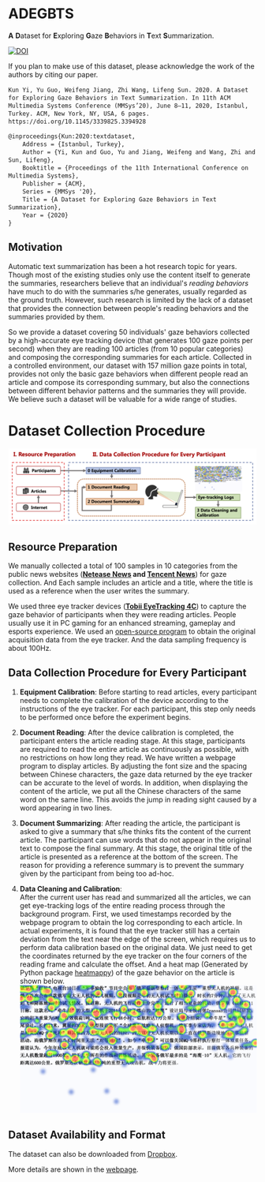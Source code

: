 # ADEGBTS
**A** **D**ataset for **E**xploring **G**aze **B**ehaviors in **T**ext **S**ummarization.

[![DOI](https://zenodo.org/badge/243597930.svg)](https://zenodo.org/badge/latestdoi/243597930)

If you plan to make use of this dataset, please acknowledge the work of the authors by citing our paper.

```
Kun Yi, Yu Guo, Weifeng Jiang, Zhi Wang, Lifeng Sun. 2020. A Dataset for Exploring Gaze Behaviors in Text Summarization. In 11th ACM Multimedia Systems Conference (MMSys’20), June 8–11, 2020, Istanbul, Turkey. ACM, New York, NY, USA, 6 pages. https://doi.org/10.1145/3339825.3394928
```
```
@inproceedings{Kun:2020:textdataset,
    Address = {Istanbul, Turkey},
    Author = {Yi, Kun and Guo, Yu and Jiang, Weifeng and Wang, Zhi and Sun, Lifeng},
    Booktitle = {Proceedings of the 11th International Conference on Multimedia Systems},
    Publisher = {ACM},
    Series = {MMSys '20},
    Title = {A Dataset for Exploring Gaze Behaviors in Text Summarization},
    Year = {2020}
}
```

## Motivation

Automatic text summarization has been a hot research topic for years. Though most of the existing studies only use the content itself to generate the summaries, researchers believe that an individual's *reading behaviors* have much to do with the summaries s/he generates, usually regarded as the ground truth. However, such research is limited by the lack of a dataset that provides the connection between people's reading behaviors and the summaries provided by them. 

So we provide a dataset covering 50 individuals' gaze behaviors collected by a high-accurate eye tracking device (that generates 100 gaze points per second) when they are reading 100 articles (from 10 popular categories) and composing the corresponding summaries for each article. Collected in a controlled environment, our dataset with 157 million gaze points in total, provides not only the basic gaze behaviors when different people read an article and compose its corresponding summary, but also the connections between different behavior patterns and the summaries they will provide. We believe such a dataset will be valuable for a wide range of studies.

# Dataset Collection Procedure
![Procedure](./image/procedure_new.png)

## Resource Preparation
We manually collected a total of $100$ samples in $10$ categories from the public news websites (**[Netease News](https://news.163.com/) and [Tencent News](https://news.qq.com/)**) for gaze collection. And Each sample includes an article and a title, where the title is used as a reference when the user writes the summary.

We used three eye tracker devices ([**Tobii EyeTracking 4C**](https://gaming.tobii.com/)) to capture the gaze behavior of participants when they were reading articles. People usually use it in PC gaming for an enhanced streaming, gameplay and esports experience. We used an [open-source program](https://github.com/oaugereau/TobiiDev) to obtain the original acquisition data from the eye tracker. And the data sampling frequency is about $100$Hz.

## Data Collection Procedure for Every Participant

1. **Equipment Calibration**:
    Before starting to read articles, every participant needs to complete the calibration of the device according to the instructions of the eye tracker. For each participant, this step only needs to be performed once before the experiment begins.

2. **Document Reading**: 
   After the device calibration is completed, the participant enters the article reading stage. At this stage, participants are required to read the entire article as continuously as possible, with no restrictions on how long they read. We have written a webpage program to display articles. By adjusting the font size and the spacing between Chinese characters, the gaze data returned by the eye tracker can be accurate to the level of words. In addition, when displaying the content of the article, we put all the Chinese characters of the same word on the same line. This avoids the jump in reading sight caused by a word appearing in two lines.

3. **Document Summarizing**: 
   After reading the article, the participant is asked to give a summary that s/he thinks fits the content of the current article. The participant can use words that do not appear in the original text to compose the final summary. At this stage, the original title of the article is presented as a reference at the bottom of the screen. The reason for providing a reference summary is to prevent the summary given by the participant from being too ad-hoc. 

4. **Data Cleaning and Calibration**:  
   After the current user has read and summarized all the articles, we can get eye-tracking logs of the entire reading process through the background program. First, we used timestamps recorded by the webpage program to obtain the log corresponding to each article. In actual experiments, it is found that the eye tracker still has a certain deviation from the text near the edge of the screen, which requires us to perform data calibration based on the original data. We just need to get the coordinates returned by the eye tracker on the four corners of the reading frame and calculate the offset. And a heat map (Generated by Python package [heatmappy](https://github.com/LumenResearch/heatmappy)) of the gaze behavior on the article is shown below.
   ![heatmap](./image/heatmap.png)

## Dataset Availability and Format

The dataset can also be downloaded from [Dropbox](https://www.dropbox.com/s/vf5lck49opig8cm/ADEGBTS.zip?dl=0).

More details are shown in the [webpage](https://mmlabthusz.github.io/).

